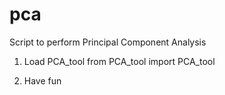 # pca
 Script to perform Principal Component Analysis

 1. Load PCA_tool
    from PCA_tool import PCA_tool

 2. Have fun
